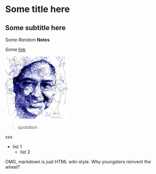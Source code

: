 # Some title here

## Some subtitle here

Some _Random_ **Notes** 

Some [link](www.google.com)

![me](https://github.com/shikida/random_notes/blob/main/1622839212347.jpg)

>quotation

xxx

* list 1
  * list 2

OMG, markdown is just HTML wiki-style. Why youngsters reinvent the wheel?
